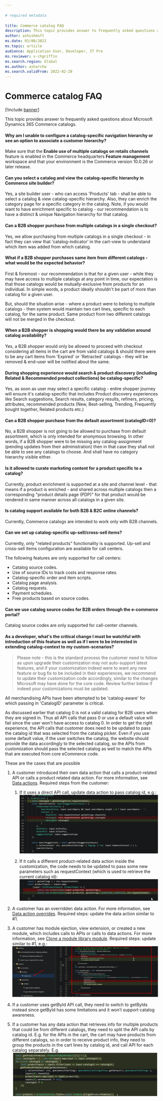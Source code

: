 ```yaml
---
  
# required metadata

title: Commerce catalog FAQ
description: This topic provides answer to frequently asked questions about Microsoft Dynamics 365 Commerce catalogs.
author: ashishmsft
ms.date: 03/08/2022
ms.topic: article
audience: Application User, Developer, IT Pro
ms.reviewer: v-chgriffin
ms.search.region: Global
ms.author: asharchw
ms.search.validFrom: 2022-02-28
---
```


  
# Commerce catalog FAQ 

[!include [banner](includes/banner.md)]

This topic provides answer to frequently asked questions about Microsoft Dynamics 365 Commerce catalogs.

#### Why am I unable to configure a catalog-specific navigation hierarchy or see an option to associate a customer hierarchy? 

Make sure that the **Enable use of multiple catalogs on retails channels** feature is enabled in the Commerce headquarters **Feature management** workspace and that your environment is the Commerce version 10.0.26 or later release. 

#### Can you select a catalog and view the catalog-specific hierarchy in Commerce site builder? 

Yes, a site builder user - who can access 'Products' tab - shall be able to select a catalog & view catalog-specific hierarchy. Also, they can enrich the category page for a specific category in the catalog. Note, if you would want to have enrichment specific to catalog - our recommendation is to have a distinct & unique Navigation hierarchy for that catalog. 
 
#### Can a B2B shopper purchase from multiple catalogs in a single checkout?

Yes, we allow purchasing from multiple catalogs in a single checkout - in fact they can view that 'catalog-indicator' in the cart-view to understand which item was added from which catalog. 

#### What if a B2B shopper purchases same item from different catalogs - what would be the expected behavior? 

First & foremost - our recommendation is that for a given user - while they may have access to multiple catalogs at any point in time, our expectation is that those catalogs would be mutually-exclusive from products for an individual. In simple words, a product ideally shouldn't be part of more than catalog for a given user. 

But, should the situation arise - where a product were to belong to multiple catalogs - then system would maintain two cart lines, specific to each catalog, for the same product. Same product from two different catalogs will not be merged in the checkout.  

#### When a B2B shopper is shopping would there be any validation around catalog availability? 

Yes, a B2B shopper would only be allowed to proceed with checkout considering all items in the cart are from valid catalogs & should there were to be any cart items from 'Expired' or 'Retracted' catalogs - they will be removed & end-user will be notified about the same. 

#### During shopping experience would search & product discovery (including Related & Recommended product collections) be catalog-specific? 

Yes, as soon as user may select a specific catalog - entire shopper journey will ensure it's catalog-specific that includes Product discovery experiences like Search suggestions, Search results, category results, refiners, pricing, attributes, recommended products (New, Best-selling, Trending, Frequently bought together, Related products etc.) 

#### Can a B2B shopper purchase from the default assortment (catalogID=0)?

No, a B2B shopper is not going to be allowed to purchase from default assortment, which is only intended for anonymous browsing. In other words, if a B2B shopper were to be missing any catalog-assignment (pending updates from their administration) then in that case they shall not be able to see any catalogs to choose. And shall have no category hierarchy visible either. 

#### Is it allowed to curate marketing content for a product specific to a catalog?

Currently, product enrichment is supported at a site and channel level - that means if a product is enriched - and shared across multiple catalogs then a corresponding "product details page (PDP)" for that product would be rendered in same manner across all catalogs in a given site. 

#### Is catalog support available for both B2B & B2C online channels? 

Currently, Commerce catalogs are intended to work only with B2B channels. 

#### Can we set up catalog-specific up-sell/cross-sell items? 

Currently, only "related products" functionality is supported. Up-sell and cross-sell items configuration are available for call centers. 

The following features are only supported for call centers: 
- Catalog source codes.
- Use of source IDs to track costs and response rates.
- Catalog-specific order and item scripts.
- Catalog page analysis.
- Catalog requests.
- Payment schedules.
- Free products based on source codes.

#### Can we use catalog source codes for B2B orders through the e-commerce portal? 

Catalog source codes are only supported for call-center channels.

#### As a developer, what's the critical change I must be watchful with introduction of this feature as well as if I were to be interested in extending catalog-context to my custom-scenarios? 

> <p> Please note - this is the standard process the customer need to follow as upon upgrade their customization may not auto-support latest features, and if your customization indeed were to want any new feature or bug fix to be included in their experiences, we recommend to update their customization code accordingly, similar to the changes Microsoft may have done for the core code. Review further below if indeed your customizations must be updated. 

All merchandising APIs have been attempted to be 'catalog-aware' for which passing in 'CatalogID' parameter is critical. 

As discussed earlier that catalog 0 is not a valid catalog for B2B users when they are signed in. Thus all API calls that pass 0 or use a default value will fail since the user won’t have access to catalog 0. In order to get the right experience, the API calls that customer does need to be updated to pass the catalog id that was selected from the catalog picker. Even if you use some default value, if the user switches the catalog, the website should provide the data accordingly to the selected catalog, so the APIs from customization should pass the selected catalog as well to match the APIs that are executed from core eCommerce code.



These are the cases that are possible 
1.	A customer introduced their own data action that calls a product-related API or calls a product related data action. For more information, see [Data actions](e-commerce-extensibility/data-actions.md). Required steps from the customer:
    1. If it uses a direct API call, update data action to pass catalog id, e.g.: 
![Customization1_a](./media/customization1_a.png)

    1. If it calls a different product-related data action inside the customization, the code needs to be updated to pass some new parameters such as requestContext (which is used to retrieve the current catalog id):
![Customization1_b](./media/customization1_b.png)

2. A customer has an overridden data action. For more information, see [Data action overrides](e-commerce-extensibility/data-action-overrides.md). 
Required steps: update the data action similar to #1.

3. A customer has module ejection, view extension, or created a new module, which includes calls to APIs or calls to data actions. For more information, see [Clone a module library module](e-commerce-extensibility/modules-overview.md#clone-a-module-library-module).
Required steps: update similar to #1, e.g.:
![Customization3](./media/customization3.png)

4. If a customer uses getById API call, they need to switch to getByIds instead since getById has some limitations and it won’t support catalog awareness.
5. If a customer has any data action that retrieves info for multiple products that could be from different catalogs, they need to split the API calls by catalog id. E.g. for the APIs in the cart, the cart may have products from different catalogs, so in order to receive product info, they need to group the products in the cart lines by catalog id, and call API for each catalog separately. E.g.
![Customization5](./media/customization5.png)
